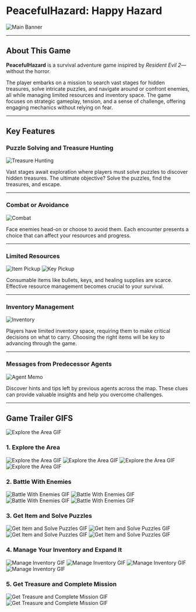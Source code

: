# PeacefulHazard: Happy Hazard

![Main Banner](Store_Images/MainBanner.png)

---

## About This Game
**PeacefulHazard** is a survival adventure game inspired by *Resident Evil 2*—without the horror. 

The player embarks on a mission to search vast stages for hidden treasures, solve intricate puzzles, and navigate around or confront enemies, all while managing limited resources and inventory space. The game focuses on strategic gameplay, tension, and a sense of challenge, offering engaging mechanics without relying on fear.

---

## Key Features

### Puzzle Solving and Treasure Hunting
![Treasure Hunting](Store_Images/Treasure.png)

Vast stages await exploration where players must solve puzzles to discover hidden treasures. The ultimate objective? Solve the puzzles, find the treasures, and escape.

---

### Combat or Avoidance
![Combat](Store_Images/EnemyBattle.png)

Face enemies head-on or choose to avoid them. Each encounter presents a choice that can affect your resources and progress.

---

### Limited Resources
![Item Pickup](Store_Images/ItemPickupImage.png)
![Key Pickup](Store_Images/pickupShot.png)

Consumable items like bullets, keys, and healing supplies are scarce. Effective resource management becomes crucial to your survival.

---

### Inventory Management
![Inventory](Store_Images/inventory.png)

Players have limited inventory space, requiring them to make critical decisions on what to carry. Choosing the right items will be key to advancing through the game.

---

### Messages from Predecessor Agents
![Agent Memo](Store_Images/memo.png)

Discover hints and tips left by previous agents across the map. These clues can provide valuable insights and help you overcome challenges.

---


## Game Trailer GIFS

![Explore the Area GIF](Trailer_Gifs/1-FirstGameCineatic.gif)

### 1. Explore the Area
![Explore the Area GIF](Trailer_Gifs/2-TutorialMove.gif)
![Explore the Area GIF](Trailer_Gifs/3-GraveyardMove.gif)
![Explore the Area GIF](Trailer_Gifs/4-RightGardenMove.gif)
![Explore the Area GIF](Trailer_Gifs/5-WalkCathedral.gif)

### 2. Battle With Enemies
![Battle With Enemies GIF](Trailer_Gifs/6-CrossOverBattle.gif)
![Battle With Enemies GIF](Trailer_Gifs/7-CathedralBattle.gif)
![Battle With Enemies GIF](Trailer_Gifs/8-RightGardenBattle.gif)
![Battle With Enemies GIF](Trailer_Gifs/9-BossBattle.gif)

### 3. Get Item and Solve Puzzles
![Get Item and Solve Puzzles GIF](Trailer_Gifs/10-ObtainItemKey.gif)
![Get Item and Solve Puzzles GIF](Trailer_Gifs/11-OpenDoor.gif)
![Get Item and Solve Puzzles GIF](Trailer_Gifs/12-OneWayDoor.gif)
![Get Item and Solve Puzzles GIF](Trailer_Gifs/13-CrystalInteract.gif)

### 4. Manage Your Inventory and Expand It
![Manage Inventory GIF](Trailer_Gifs/14-UseItem.gif)
![Manage Inventory GIF](Trailer_Gifs/15-ItemCombine.gif)
![Manage Inventory GIF](Trailer_Gifs/16-ObtainBag.gif)
![Manage Inventory GIF](Trailer_Gifs/17-UseItemBox.gif)

### 5. Get Treasure and Complete Mission
![Get Treasure and Complete Mission GIF](Trailer_Gifs/18-MainHub-first-cinematic.gif)
![Get Treasure and Complete Mission GIF](Trailer_Gifs/19-MoveTowardTreasure.gif)
